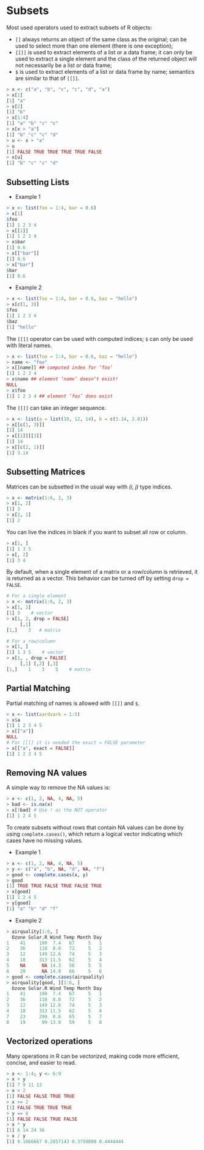 # Subsets

Most used operators used to extract subsets of R objects:
- `[]` always returns an object of the same class as the original; can be used to select more than one element (there is one exception);
- `[[]]` is used to extract elements of a list or a data frame; it can only be used to extract a single element and the class of the returned object will not necessarily be a list or data frame;
- `$` is used to extract elements of a list or data frame by name; semantics are similar to that of `[[]]`.

```r
> x <- c("a", "b", "c", "c", "d", "a")
> x[1]
[1] "a"
> x[2]
[1] "b"
> x[1:4]
[1] "a" "b" "c" "c"
> x[x > "a"]
[1] "b" "c" "c" "d"
> u <- x > "a"
> u
[1] FALSE TRUE TRUE TRUE TRUE FALSE
> x[u]
[1] "b" "c" "c" "d"
```

## Subsetting Lists
- Example 1
```r
> x <- list(foo = 1:4, bar = 0.6)
> x[1]
$foo
[1] 1 2 3 4
> x[[1]]
[1] 1 2 3 4
> x$bar
[1] 0.6
> x[["bar"]]
[1] 0.6
> x["bar"]
$bar
[1] 0.6
```
- Example 2
```r
> x <- list(foo = 1:4, bar = 0.6, baz = "hello")
> x[c(1, 3)]
$foo
[1] 1 2 3 4
$baz
[1] "hello"
```

The `[[]]` operator can be used with computed indices; `$` can only be used with literal names.

```r
> x <- list(foo = 1:4, bar = 0.6, baz = "hello")
> name <- "foo"
> x[[name]] ## computed index for ‘foo’
[1] 1 2 3 4
> x$name ## element ‘name’ doesn’t exist!
NULL
> x$foo
[1] 1 2 3 4 ## element ‘foo’ does exist
```

The `[[]]` can take an integer sequence.
```r
> x <- list(a = list(10, 12, 14), b = c(3.14, 2.81))
> x[[c(1, 3)]]
[1] 14
> x[[1]][[3]]
[1] 14
> x[[c(2, 1)]]
[1] 3.14
```
## Subsetting Matrices
Matrices can be subsetted in the usual way with *(i, j)* type indices.

```r
> x <- matrix(1:6, 2, 3)
> x[1, 2]
[1] 3
> x[2, 1]
[1] 2
```
You can live the indices in blank if you want to subset all row or column.
```r
> x[1, ]
[1] 1 3 5
> x[, 2]
[1] 3 4
```
By default, when a single element of a matrix or a row/column is retrieved, it is returned as a vector. This behavior can be turned off by setting `drop = FALSE`.
```r
# For a single element
> x <- matrix(1:6, 2, 3)
> x[1, 2]
[1] 3    # vector
> x[1, 2, drop = FALSE]
     [,1]
[1,]    3   # matrix

# For a row/column
> x[1, ]
[1] 1 3 5    # vector
> x[1, , drop = FALSE]
     [,1] [,2] [,3]
[1,]    1    3    5    # matrix
```

## Partial Matching

Partial matching of names is allowed with `[[]]` and `$`.

```r
> x <- list(aardvark = 1:5)
> x$a
[1] 1 2 3 4 5
> x[["a"]]
NULL
# For [[]] it is needed the exact = FALSE parameter
> x[["a", exact = FALSE]]  
[1] 1 2 3 4 5
```

## Removing NA values

A simple way to remove the NA values is:
```r
> x <- c(1, 2, NA, 4, NA, 5)
> bad <- is.na(x)
> x[!bad] # Use ! as the NOT operator
[1] 1 2 4 5
```
To create subsets without rows that contain NA values can be done by using `complete.cases()`, which return a logical vector indicating which cases have no missing values.

- Example 1 
```r
> x <- c(1, 2, NA, 4, NA, 5)
> y <- c("a", "b", NA, "d", NA, "f")
> good <- complete.cases(x, y)
> good
[1] TRUE TRUE FALSE TRUE FALSE TRUE
> x[good]
[1] 1 2 4 5
> y[good]
[1] "a" "b" "d" "f"
```
- Example 2
```r
> airquality[1:6, ]
  Ozone Solar.R Wind Temp Month Day
1    41     190  7.4   67     5   1
2    36     118  8.0   72     5   2
3    12     149 12.6   74     5   3
4    18     313 11.5   62     5   4
5    NA      NA 14.3   56     5   5
6    28      NA 14.9   66     5   6
> good <- complete.cases(airquality)
> airquality[good, ][1:6, ]
  Ozone Solar.R Wind Temp Month Day
1    41     190  7.4   67     5   1
2    36     118  8.0   72     5   2
3    12     149 12.6   74     5   3
4    18     313 11.5   62     5   4
7    23     299  8.6   65     5   7
8    19      99 13.8   59     5   8
```

## Vectorized operations

Many operations in R can be *vectorized*, making code more efficient, concise, and easier to read.
```r
> x <- 1:4; y <- 6:9
> x + y
[1] 7 9 11 13
> x > 2
[1] FALSE FALSE TRUE TRUE
> x >= 2
[1] FALSE TRUE TRUE TRUE
> y == 8
[1] FALSE FALSE TRUE FALSE
> x * y
[1] 6 14 24 36
> x / y
[1] 0.1666667 0.2857143 0.3750000 0.4444444
```
<!--stackedit_data:
eyJoaXN0b3J5IjpbMTU4OTk1NjUzNSw2NDQwNTY1MV19
-->